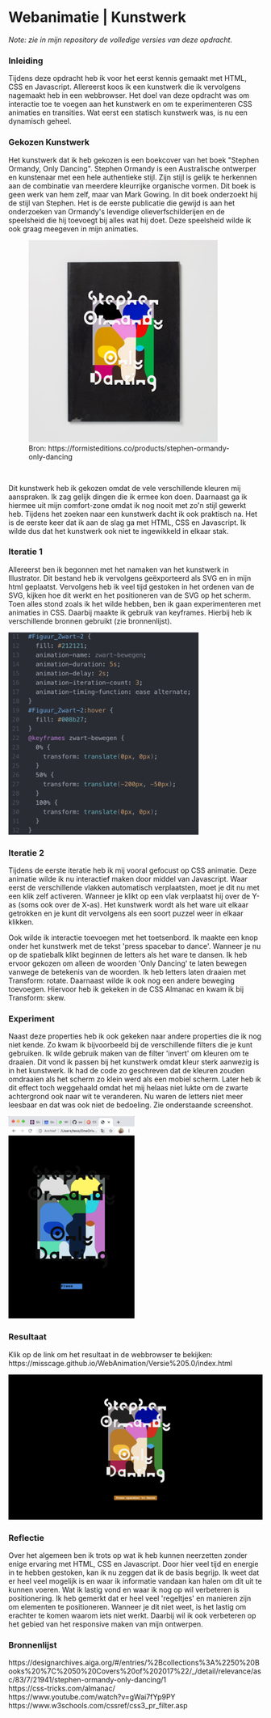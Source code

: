 <h1>Webanimatie | Kunstwerk</h1>

<em>Note: zie in mijn repository de volledige versies van deze opdracht.</em>

<h3>Inleiding</h3>
<p>Tijdens deze opdracht heb ik voor het eerst kennis gemaakt met HTML, CSS en Javascript. Allereerst koos ik een kunstwerk die ik vervolgens nagemaakt heb in een webbrowser. Het doel van deze opdracht was om interactie toe te voegen aan het kunstwerk en om te experimenteren CSS animaties en transities. Wat eerst een statisch kunstwerk was, is nu een dynamisch geheel.</p>

<h3>Gekozen Kunstwerk</h3>
<p>Het kunstwerk dat ik heb gekozen is een boekcover van het boek "Stephen Ormandy, Only Dancing". Stephen Ormandy is een Australische ontwerper en kunstenaar met een hele authentieke stijl. Zijn stijl is gelijk te herkennen aan de combinatie van meerdere kleurrijke organische vormen. Dit boek is geen werk van hem zelf, maar van Mark Gowing. In dit boek onderzoekt hij de stijl van Stephen. Het is de eerste publicatie die gewijd is aan het onderzoeken van Ormandy's levendige olieverfschilderijen en de speelsheid die hij toevoegt bij alles wat hij doet. Deze speelsheid wilde ik ook graag meegeven in mijn animaties.</p>
<figure>
 <img width="375" height="400" src="Boekcover-Only-Dancing.jpg">
 <figcaption>Bron: https://formisteditions.co/products/stephen-ormandy-only-dancing</figcaption>
 </figure>
 <br>
<p>Dit kunstwerk heb ik gekozen omdat de vele verschillende kleuren mij aanspraken. Ik zag gelijk dingen die ik ermee kon doen. Daarnaast ga ik hiermee uit mijn comfort-zone omdat ik nog nooit met zo'n stijl gewerkt heb. Tijdens het zoeken naar een kunstwerk dacht ik ook praktisch na. Het is de eerste keer dat ik aan de slag ga met HTML, CSS en Javascript. Ik wilde dus dat het kunstwerk ook niet te ingewikkeld in elkaar stak.

<h3>Iteratie 1</h3>
<p>Allereerst ben ik begonnen met het namaken van het kunstwerk in Illustrator. Dit bestand heb ik vervolgens geëxporteerd als SVG en in mijn html geplaatst. Vervolgens heb ik veel tijd gestoken in het ordenen van de SVG, kijken hoe dit werkt en het positioneren van de SVG op het scherm. Toen alles stond zoals ik het wilde hebben, ben ik gaan experimenteren met animaties in CSS. Daarbij maakte ik gebruik van keyframes. Hierbij heb ik verschillende bronnen gebruikt (zie bronnenlijst).</p>
<img "375" height="400" src="Screen-iteratie1.png">

<h3>Iteratie 2</h3>
<p>Tijdens de eerste iteratie heb ik mij vooral gefocust op CSS animatie. Deze animatie wilde ik nu interactief maken door middel van Javascript. Waar eerst de verschillende vlakken automatisch verplaatsten, moet je dit nu met een klik zelf activeren. Wanneer je klikt op een vlak verplaatst hij over de Y-as (soms ook over de X-as). Het kunstwerk wordt als het ware uit elkaar getrokken en je kunt dit vervolgens als een soort puzzel weer in elkaar klikken.</p>
<p>Ook wilde ik interactie toevoegen met het toetsenbord. Ik maakte een knop onder het kunstwerk met de tekst 'press spacebar to dance'. Wanneer je nu op de spatiebalk klikt beginnen de letters als het ware te dansen. Ik heb ervoor gekozen om alleen de woorden 'Only Dancing' te laten bewegen vanwege de betekenis van de woorden. Ik heb letters laten draaien met Transform: rotate. Daarnaast wilde ik ook nog een andere beweging toevoegen. Hiervoor heb ik gekeken in de CSS Almanac en kwam ik bij Transform: skew.<p>

<h3>Experiment</h3>
<p>Naast deze properties heb ik ook gekeken naar andere properties die ik nog niet kende. Zo kwam ik bijvoorbeeld bij de verschillende filters die je kunt gebruiken. Ik wilde gebruik maken van de filter 'invert' om kleuren om te draaien. Dit vond ik passen bij het kunstwerk omdat kleur sterk aanwezig is in het kunstwerk. Ik had de code zo geschreven dat de kleuren zouden omdraaien als het scherm zo klein werd als een mobiel scherm. Later heb ik dit effect toch weggehaald omdat het mij helaas niet lukte om de zwarte achtergrond ook naar wit te veranderen. Nu waren de letters niet meer leesbaar en dat was ook niet de bedoeling. Zie onderstaande screenshot.</p>
<img width="250" height="400" src="Invert.png">

<h3>Resultaat</h3>
<p>Klik op de link om het resultaat in de webbrowser te bekijken: <br>https://misscage.github.io/WebAnimation/Versie%205.0/index.html</p>
<img src="Resultaat.png">

<h3>Reflectie</h3>
<p>Over het algemeen ben ik trots op wat ik heb kunnen neerzetten zonder enige ervaring met HTML, CSS en Javascript. Door hier veel tijd en energie in te hebben gestoken, kan ik nu zeggen dat ik de basis begrijp. Ik weet dat er heel veel mogelijk is en waar ik informatie vandaan kan halen om dit uit te kunnen voeren. Wat ik lastig vond en waar ik nog op wil verbeteren is positionering. Ik heb gemerkt dat er heel veel 'regeltjes' en manieren zijn om elementen te positioneren. Wanneer je dit niet weet, is het lastig om erachter te komen waarom iets niet werkt. Daarbij wil ik ook verbeteren op het gebied van het responsive maken van mijn ontwerpen.</p>

<h3>Bronnenlijst</h3>
https://designarchives.aiga.org/#/entries/%2Bcollections%3A%2250%20Books%20%7C%2050%20Covers%20of%202017%22/_/detail/relevance/asc/83/7/21941/stephen-ormandy-only-dancing/1<br>
https://css-tricks.com/almanac/<br>
https://www.youtube.com/watch?v=gWai7fYp9PY<br>
https://www.w3schools.com/cssref/css3_pr_filter.asp
